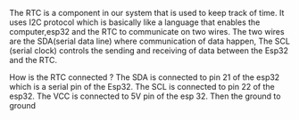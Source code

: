 The RTC is a component in our system that is used to keep track of time. It uses I2C protocol which is basically like a language that enables the computer,esp32 and the RTC to communicate on two wires. The two wires are the SDA(serial data line) where communication of data happen, The SCL (serial clock) controls the sending and receiving of data between the Esp32 and the RTC. 

How is the RTC connected ?
The SDA is connected to pin 21 of the esp32 which is a serial pin of the Esp32.
The SCL is connected to pin 22 of the esp32.
The VCC is connected to 5V pin of the esp 32.
Then the ground to ground
